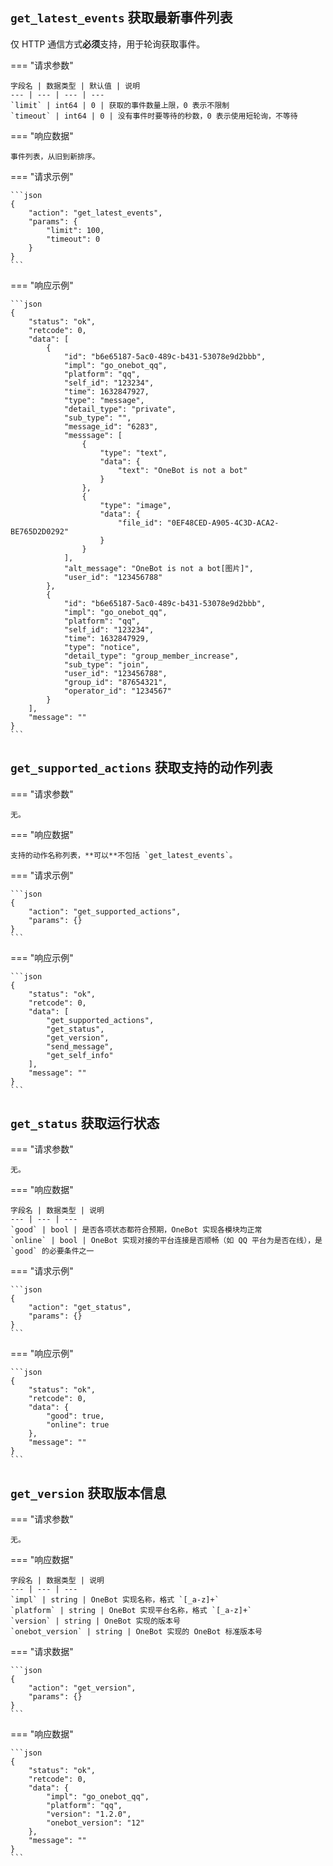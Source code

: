 ## `get_latest_events` 获取最新事件列表

仅 HTTP 通信方式**必须**支持，用于轮询获取事件。

=== "请求参数"

    字段名 | 数据类型 | 默认值 | 说明
    --- | --- | --- | ---
    `limit` | int64 | 0 | 获取的事件数量上限，0 表示不限制
    `timeout` | int64 | 0 | 没有事件时要等待的秒数，0 表示使用短轮询，不等待

=== "响应数据"

    事件列表，从旧到新排序。

=== "请求示例"

    ```json
    {
        "action": "get_latest_events",
        "params": {
            "limit": 100,
            "timeout": 0
        }
    }
    ```

=== "响应示例"

    ```json
    {
        "status": "ok",
        "retcode": 0,
        "data": [
            {
                "id": "b6e65187-5ac0-489c-b431-53078e9d2bbb",
                "impl": "go_onebot_qq",
                "platform": "qq",
                "self_id": "123234",
                "time": 1632847927,
                "type": "message",
                "detail_type": "private",
                "sub_type": "",
                "message_id": "6283",
                "messsage": [
                    {
                        "type": "text",
                        "data": {
                            "text": "OneBot is not a bot"
                        }
                    },
                    {
                        "type": "image",
                        "data": {
                            "file_id": "0EF48CED-A905-4C3D-ACA2-BE765D2D0292"
                        }
                    }
                ],
                "alt_message": "OneBot is not a bot[图片]",
                "user_id": "123456788"
            },
            {
                "id": "b6e65187-5ac0-489c-b431-53078e9d2bbb",
                "impl": "go_onebot_qq",
                "platform": "qq",
                "self_id": "123234",
                "time": 1632847929,
                "type": "notice",
                "detail_type": "group_member_increase",
                "sub_type": "join",
                "user_id": "123456788",
                "group_id": "87654321",
                "operator_id": "1234567"
            }
        ],
        "message": ""
    }
    ```

## `get_supported_actions` 获取支持的动作列表

=== "请求参数"

    无。

=== "响应数据"

    支持的动作名称列表，**可以**不包括 `get_latest_events`。

=== "请求示例"

    ```json
    {
        "action": "get_supported_actions",
        "params": {}
    }
    ```

=== "响应示例"

    ```json
    {
        "status": "ok",
        "retcode": 0,
        "data": [
            "get_supported_actions",
            "get_status",
            "get_version",
            "send_message",
            "get_self_info"
        ],
        "message": ""
    }
    ```

## `get_status` 获取运行状态

=== "请求参数"

    无。

=== "响应数据"

    字段名 | 数据类型 | 说明
    --- | --- | ---
    `good` | bool | 是否各项状态都符合预期，OneBot 实现各模块均正常
    `online` | bool | OneBot 实现对接的平台连接是否顺畅（如 QQ 平台为是否在线），是 `good` 的必要条件之一

=== "请求示例"

    ```json
    {
        "action": "get_status",
        "params": {}
    }
    ```

=== "响应示例"

    ```json
    {
        "status": "ok",
        "retcode": 0,
        "data": {
            "good": true,
            "online": true
        },
        "message": ""
    }
    ```

## `get_version` 获取版本信息

=== "请求参数"

    无。

=== "响应数据"

    字段名 | 数据类型 | 说明
    --- | --- | ---
    `impl` | string | OneBot 实现名称，格式 `[_a-z]+`
    `platform` | string | OneBot 实现平台名称，格式 `[_a-z]+`
    `version` | string | OneBot 实现的版本号
    `onebot_version` | string | OneBot 实现的 OneBot 标准版本号

=== "请求数据"

    ```json
    {
        "action": "get_version",
        "params": {}
    }
    ```

=== "响应数据"

    ```json
    {
        "status": "ok",
        "retcode": 0,
        "data": {
            "impl": "go_onebot_qq",
            "platform": "qq",
            "version": "1.2.0",
            "onebot_version": "12"
        },
        "message": ""
    }
    ```
